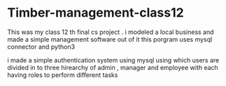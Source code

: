 # Timber-management-class12
This was my class 12 th final cs project . i modeled a local business and made a simple management software out of it 
this porgram uses mysql connector and python3

i made a simple authentication system using mysql using which users are divided in to three hirearchy of admin , manager and employee 
with each having roles to perform different tasks 
